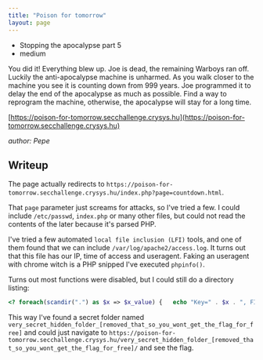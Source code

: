 ```yaml
---
title: "Poison for tomorrow"
layout: page
---
```


- Stopping the apocalypse part 5
- medium

You did it! Everything blew up. Joe is dead, the remaining Warboys ran off. Luckily the anti-apocalypse machine is unharmed. As you walk closer to the machine you see it is counting down from 999 years. Joe programmed it to delay the end of the apocalypse as much as possible. Find a way to reprogram the machine, otherwise, the apocalypse will stay for a long time.

[https://poison-for-tomorrow.secchallenge.crysys.hu](https://poison-for-tomorrow.secchallenge.crysys.hu)

_author: Pepe_

## Writeup

The page actually redirects to `https://poison-for-tomorrow.secchallenge.crysys.hu/index.php?page=countdown.html`. 

That `page` parameter just screams for attacks, so I've tried a few. I could include `/etc/passwd`, `index.php` or many other files, but could not read the contents of the later because it's parsed PHP.

I've tried a few automated `local file inclusion (LFI)` tools, and one of them found that we can include `/var/log/apache2/access.log`. It turns out that this file has our IP, time of access and useragent. Faking an useragent with chrome witch is a PHP snipped I've executed `phpinfo()`. 

Turns out most functions were disabled, but I could still do a directory listing:
```php
<? foreach(scandir(".") as $x => $x_value) {   echo "Key=" . $x . ", FILE=" . $x_value;   echo "<br>"; } ?>
```
This way I've found a secret folder named `very_secret_hidden_folder_[removed_that_so_you_wont_get_the_flag_for_free]` and could just navigate to `https://poison-for-tomorrow.secchallenge.crysys.hu/very_secret_hidden_folder_[removed_that_so_you_wont_get_the_flag_for_free]/` and see the flag.
